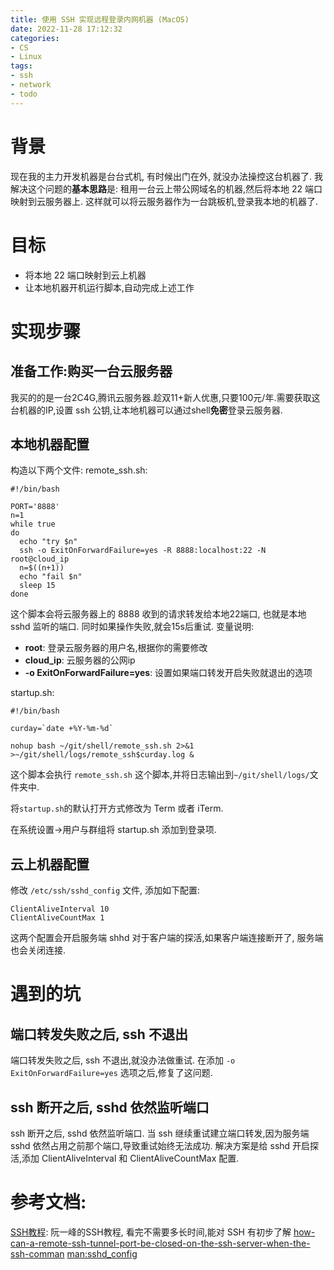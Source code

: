 ```yaml
---
title: 使用 SSH 实现远程登录内网机器 (MacOS)
date: 2022-11-28 17:12:32
categories:
- CS
- Linux
tags:
- ssh
- network
- todo
---
```


# 背景
现在我的主力开发机器是台台式机, 有时候出门在外, 就没办法操控这台机器了. 我解决这个问题的**基本思路**是: 租用一台云上带公网域名的机器,然后将本地 22 端口映射到云服务器上. 这样就可以将云服务器作为一台跳板机,登录我本地的机器了.


# 目标
* 将本地 22 端口映射到云上机器
* 让本地机器开机运行脚本,自动完成上述工作

# 实现步骤
## 准备工作:购买一台云服务器
我买的的是一台2C4G,腾讯云服务器.趁双11+新人优惠,只要100元/年.需要获取这台机器的IP,设置 ssh 公钥,让本地机器可以通过shell**免密**登录云服务器.



## 本地机器配置
构造以下两个文件:
remote_ssh.sh:
```shell
#!/bin/bash

PORT='8888'
n=1
while true
do
  echo "try $n"
  ssh -o ExitOnForwardFailure=yes -R 8888:localhost:22 -N root@cloud_ip
  n=$((n+1))
  echo "fail $n"
  sleep 15
done
```
这个脚本会将云服务器上的 8888 收到的请求转发给本地22端口, 也就是本地 sshd 监听的端口. 同时如果操作失败,就会15s后重试.
变量说明:
* **root**: 登录云服务器的用户名,根据你的需要修改
* **cloud_ip**: 云服务器的公网ip
* **-o ExitOnForwardFailure=yes**: 设置如果端口转发开启失败就退出的选项

startup.sh:
```shell
#!/bin/bash

curday=`date +%Y-%m-%d`

nohup bash ~/git/shell/remote_ssh.sh 2>&1 >~/git/shell/logs/remote_ssh$curday.log &
```
这个脚本会执行 `remote_ssh.sh` 这个脚本,并将日志输出到`~/git/shell/logs/`文件夹中.

将`startup.sh`的默认打开方式修改为 Term 或者 iTerm.

在系统设置->用户与群组将 startup.sh 添加到登录项.


## 云上机器配置
修改 `/etc/ssh/sshd_config` 文件, 添加如下配置:
```
ClientAliveInterval 10
ClientAliveCountMax 1
```

这两个配置会开启服务端 shhd 对于客户端的探活,如果客户端连接断开了, 服务端也会关闭连接.


# 遇到的坑

## 端口转发失败之后, ssh 不退出
端口转发失败之后, ssh 不退出,就没办法做重试. 在添加 `-o ExitOnForwardFailure=yes` 选项之后,修复了这问题.

## ssh 断开之后, sshd 依然监听端口
ssh 断开之后, sshd 依然监听端口. 当 ssh 继续重试建立端口转发,因为服务端 sshd 依然占用之前那个端口,导致重试始终无法成功.
解决方案是给 sshd 开启探活,添加 ClientAliveInterval 和 ClientAliveCountMax 配置.



# 参考文档:
[SSH教程](https://wangdoc.com/ssh/port-forwarding): 阮一峰的SSH教程, 看完不需要多长时间,能对 SSH 有初步了解
[how-can-a-remote-ssh-tunnel-port-be-closed-on-the-ssh-server-when-the-ssh-comman](https://superuser.com/questions/1563605/how-can-a-remote-ssh-tunnel-port-be-closed-on-the-ssh-server-when-the-ssh-comman)
[man:sshd_config](https://man.openbsd.org/sshd_config)
